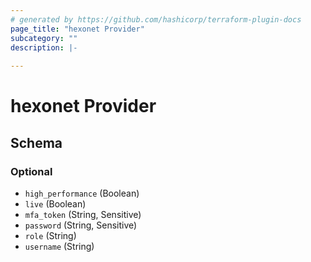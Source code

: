 ```yaml
---
# generated by https://github.com/hashicorp/terraform-plugin-docs
page_title: "hexonet Provider"
subcategory: ""
description: |-
  
---
```


# hexonet Provider





<!-- schema generated by tfplugindocs -->
## Schema

### Optional

- `high_performance` (Boolean)
- `live` (Boolean)
- `mfa_token` (String, Sensitive)
- `password` (String, Sensitive)
- `role` (String)
- `username` (String)
